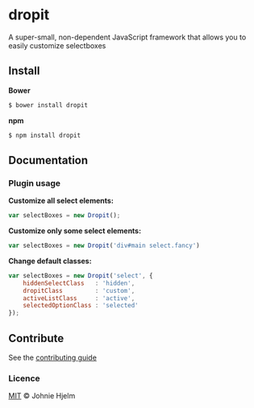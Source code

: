 # dropit

A super-small, non-dependent JavaScript framework that allows you to easily customize selectboxes

## Install

**Bower**

```bash
$ bower install dropit
```

**npm**

```bash
$ npm install dropit
```

## Documentation

### Plugin usage

**Customize all select elements:**

```js
var selectBoxes = new Dropit();
```

**Customize only some select elements:**

```js
var selectBoxes = new Dropit('div#main select.fancy')
```

**Change default classes:**

```js
var selectBoxes = new Dropit('select', {
	hiddenSelectClass   : 'hidden',
	dropitClass         : 'custom',
	activeListClass     : 'active',
	selectedOptionClass : 'selected'
});
```

## Contribute

See the [contributing guide](CONTRIBUTING.md)

### Licence

[MIT](licence) © Johnie Hjelm

